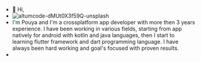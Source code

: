 - 👋 Hi,
- ![altumcode-dMUt0X3f59Q-unsplash](https://user-images.githubusercontent.com/108508397/191412263-dc6026cf-2475-4b6a-89ce-f031f5dff1f7.jpg)
- I'm Pouya and I'm a crossplatform app developer with more then 3 years experience. I have been working in various fields, starting from app natively for android with kotlin and java languages, then I start to learning flutter framework and dart programming language. I have always been hard working and goal's focused with proven results.
- 

<!---
PouyAium/PouyAium is a ✨ special ✨ repository because its `README.md` (this file) appears on your GitHub profile.
You can click the Preview link to take a look at your changes.
--->
